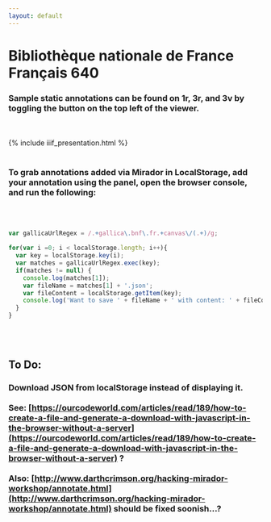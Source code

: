 ```yaml
---
layout: default
---
```


# Bibliothèque nationale de France Français 640

### Sample static annotations can be found on 1r, 3r, and 3v by toggling the <i class="fa fa-comments" aria-hidden="true"></i> button on the top left of the viewer.

<br><br>
{% include iiif_presentation.html %}
<br><br>

### To grab annotations added via Mirador in LocalStorage, add your annotation using the <i class="fa fa-comments" aria-hidden="true"></i> panel, open the browser console, and run the following:
<br><br>
```js
var gallicaUrlRegex = /.+gallica\.bnf\.fr.+canvas\/(.+)/g;

for(var i =0; i < localStorage.length; i++){
  var key = localStorage.key(i);
  var matches = gallicaUrlRegex.exec(key);
  if(matches != null) {
    console.log(matches[1]);
    var fileName = matches[1] + '.json';
    var fileContent = localStorage.getItem(key);
    console.log('Want to save ' + fileName + ' with content: ' + fileContent);
  }
}
```
<br><br>
## To Do:
### Download JSON from localStorage instead of displaying it.<br><br>See: [https://ourcodeworld.com/articles/read/189/how-to-create-a-file-and-generate-a-download-with-javascript-in-the-browser-without-a-server](https://ourcodeworld.com/articles/read/189/how-to-create-a-file-and-generate-a-download-with-javascript-in-the-browser-without-a-server) ?<br><br>Also: [http://www.darthcrimson.org/hacking-mirador-workshop/annotate.html](http://www.darthcrimson.org/hacking-mirador-workshop/annotate.html) should be fixed soonish...?
